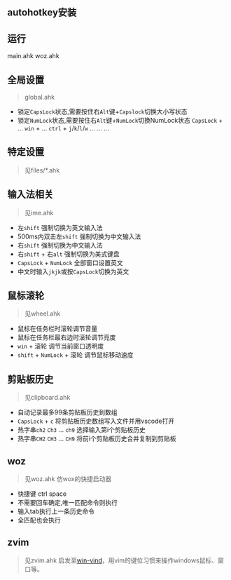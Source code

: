 ## autohotkey安装

## 运行
main.ahk
woz.ahk

## 全局设置
> global.ahk
- 锁定`CapsLock`状态,需要按住右`Alt`键+`Capslock`切换大小写状态
- 锁定`NumLock`状态,需要按住右`Alt`键+`NumLock`切换NumLock状态 
`CapsLock` + ...
`win` + ...
`ctrl` + `j`/`k`/`l`/`w` ...
...
...


## 特定设置
> 见files/*.ahk

## 输入法相关
> 见ime.ahk
- 左`shift` 强制切换为英文输入法
- 500ms内双击左`shift` 强制切换为中文输入法
- 右`shift` 强制切换为中文输入法
- 右`shift` + 右`alt` 强制切换为美式键盘
- `CapsLock` + `NumLock` 全部窗口设置英文
- 中文时输入`jkjk`或按`CapsLock`切换为英文

## 鼠标滚轮
> 见wheel.ahk
- 鼠标在任务栏时滚轮调节音量
- 鼠标在任务栏最右边时滚轮调节亮度
- `win` + 滚轮 调节当前窗口透明度
- `shift` + `NumLock` + 滚轮 调节鼠标移动速度

## 剪贴板历史
> 见clipboard.ahk
- 自动记录最多99条剪贴板历史到数组
- `CapsLock` + `c` 将剪贴板历史数组写入文件并用vscode打开
- 热字串`ch2` `Ch3` ... `ch9` 选择输入第i个剪贴板历史
- 热字串`CH2` `CH3` ... `CH9` 将前i个剪贴板历史合并复制到剪贴板

## woz
> 见woz.ahk
仿wox的快捷启动器
- 快捷键 ctrl space
- 不需要回车确定,唯一匹配命令则执行
- 输入tab执行上一条历史命令
- 全匹配也会执行

## zvim
> 见zvim.ahk
> 启发至[win-vind](https://github.com/pit-ray/win-vind)，用vim的键位习惯来操作windows鼠标、窗口等。



